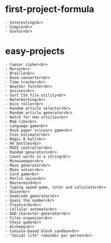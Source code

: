 # first-project-formula
	- Interesting<br>
	- Simple<br>
	- Useful<br>
# easy-projects
	- Caesar cipher<br>
	- Morse<br>
	- Braille<br>
	- Base converter<br>
	- Time tracker<br>
	- Weather fetcher<br>
	- Quizzes<br>
	- Sort CSV file utility<br>
	- Watermarking<br>
	- Dice roller<br>
	- Random article selector<br>
	- Random article generator<br>
	- Watch for new articles<br>
	- Mad libs<br>
	- Language game<br>
	- Rock paper scissors game<br>
	- Coin estimator<br>
	- Magic 8 ball<br>
	- 99 bottles<br>
	- MIDI controller<br>
	- Random generators<br>
	- Count words in a string<br>
	- Minesweeper<br>
	- Maze generator<br>
	- Maze solver<br>
	- Card game<br>
	- Perlin noise<br>
	- Mastermind<br>
	- Typing speed game, tutor and calculator<br>
	- Quine<br>
	- Geekcode generator<br>
	- Guess the number<br>
	- Flashcards<br>
	- Cellular automata<br>
	- D&D character generator<br>
	- Files organizer<br>
	- Chess game<br>
	- Alchemy<br>
	- Console-based block sandbox<br>
	- "Social life" reminder per person<br>
	
